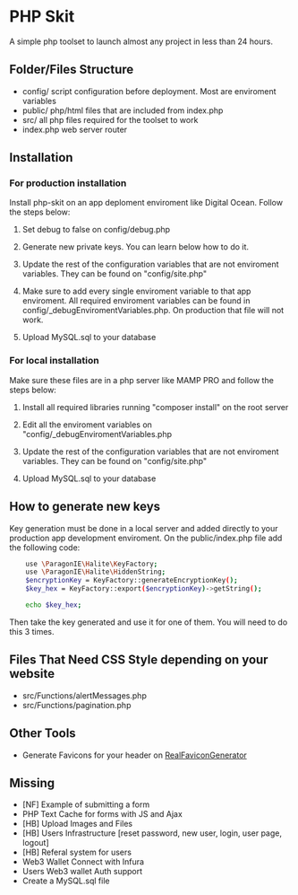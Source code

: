 # PHP Skit

A simple php toolset to launch almost any project in less than 24 hours.

## Folder/Files Structure

- config/ script configuration before deployment. Most are enviroment variables
- public/ php/html files that are included from index.php
- src/ all php files required for the toolset to work
- index.php web server router

## Installation

### For production installation

Install php-skit on an app deploment enviroment like Digital Ocean. Follow the steps below:

1. Set debug to false on config/debug.php

2. Generate new private keys. You can learn below how to do it.

3. Update the rest of the configuration variables that are not enviroment variables. They can be found on "config/site.php"

4. Make sure to add every single enviroment variable to that app enviroment. All required enviroment variables can be found in config/_debugEnviromentVariables.php. On production that file will not work.

5. Upload MySQL.sql to your database

### For local installation

Make sure these files are in a php server like MAMP PRO and follow the steps below:

1. Install all required libraries running "composer install" on the root server

2. Edit all the enviroment variables on "config/_debugEnviromentVariables.php

3. Update the rest of the configuration variables that are not enviroment variables. They can be found on "config/site.php"

4. Upload MySQL.sql to your database

## How to generate new keys

Key generation must be done in a local server and added directly to your production app development enviroment. On the public/index.php file add the following code:

```bash
    use \ParagonIE\Halite\KeyFactory;
    use \ParagonIE\Halite\HiddenString;
    $encryptionKey = KeyFactory::generateEncryptionKey();
    $key_hex = KeyFactory::export($encryptionKey)->getString();

    echo $key_hex;
```

Then take the key generated and use it for one of them. You will need to do this 3 times.

## Files That Need CSS Style depending on your website

- src/Functions/alertMessages.php
- src/Functions/pagination.php

## Other Tools

- Generate Favicons for your header on [RealFaviconGenerator](https://realfavicongenerator.net/)

## Missing

- [NF] Example of submitting a form
- PHP Text Cache for forms with JS and Ajax
- [HB] Upload Images and Files
- [HB] Users Infrastructure [reset password, new user, login, user page, logout]
- [HB] Referal system for users
- Web3 Wallet Connect with Infura
- Users Web3 wallet Auth support
- Create a MySQL.sql file